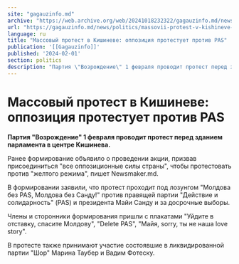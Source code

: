 ```yaml
---
site: "gagauzinfo.md"
archive: "https://web.archive.org/web/20241018232322/gagauzinfo.md/news/politics/massovii-protest-v-kishineve-oppozitsiya-protestuet-protiv-pas"
url: "https://gagauzinfo.md/news/politics/massovii-protest-v-kishineve-oppozitsiya-protestuet-protiv-pas"
language: ru
title: "Массовый протест в Кишиневе: оппозиция протестует против PAS"
publication: '[[Gagauzinfo]]'
published: '2024-02-01'
section: politics
description: "Партия \"Возрождение\" 1 февраля проводит протест перед зданием парламента в центре Кишинева."
---
```


# Массовый протест в Кишиневе: оппозиция протестует против PAS

**Партия "Возрождение" 1 февраля проводит протест перед зданием парламента в центре Кишинева.**

Ранее формирование объявило о проведении акции, призвав присоединиться "все оппозиционные силы страны", чтобы протестовать против "желтого режима", пишет Newsmaker.md.

В формировании заявили, что протест проходит под лозунгом "Молдова без PAS, Молдова без Санду!" против правящей партии "Действие и солидарность" (PAS) и президента Майи Санду и за досрочные выборы.

Члены и сторонники формирования пришли с плакатами "Уйдите в отставку, спасите Молдову", "Delete PAS", "Майя, sorry, ты не наша love story".

В протесте также принимают участие состоявшие в ликвидированной партии "Шор" Марина Таубер и Вадим Фотеску.